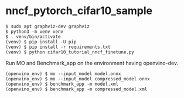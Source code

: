 # nncf_pytorch_cifar10_sample

```
$ sudo apt graphviz-dev graphviz
$ python3 -m venv venv
$ . venv/bin/activate
(venv) $ pip install -U pip
(venv) $ pip install -r requirements.txt
(venv) $ python cifar10_tutorial_nncf_finetune.py
```

Run MO and Benchmark_app on the environment having openvino-dev.
```
(openvino_env) $ mo --input_model model.onnx
(openvino_env) $ mo --input_model compressed_model.onnx
(openvino_env) $ benchmark_app -m model.xml
(openvino_env) $ benchmark_app -m compressed_model.xml
```


